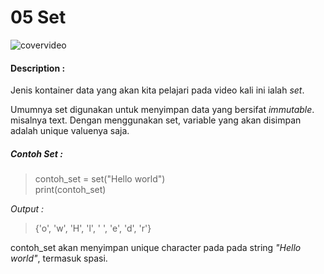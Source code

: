 # 05 Set

![covervideo](http://bit.ly/makeaicovervideo)

#### **Description :**
Jenis kontainer data yang akan kita pelajari pada video kali ini ialah *set*.

Umumnya set digunakan untuk menyimpan data yang bersifat *immutable*. misalnya text. Dengan menggunakan set, variable yang akan disimpan adalah unique valuenya saja.
##### Contoh Set :
> contoh_set = set("Hello world") <br>
> print(contoh_set)
> 
*Output :*
> {'o', 'w', 'H', 'l', ' ', 'e', 'd', 'r'}

contoh_set akan menyimpan unique character pada pada string *"Hello world"*, termasuk spasi.